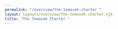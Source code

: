 ```yaml
---
permalink: "/overview/the-temasek-charter "
layout: layouts/overview/the-temasek-charter.njk
title: "The Temasek Charter "
---
```


